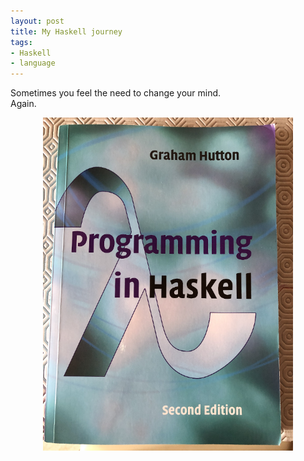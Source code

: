 ```yaml
---
layout: post
title: My Haskell journey
tags:
- Haskell
- language
---
```

<p>Sometimes you feel the need to change your mind.<br/>Again.<p>
<p align="center">
    <img src="/static/img/haskell.png" alt="Haskell book" width="400">
</p>